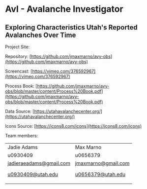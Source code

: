 

# AvI - Avalanche Investigator
<h2> Exploring Characteristics Utah's Reported Avalanches Over Time </h2>

Project Site: 

Repository: [https://github.com/jmaxmarno/avy-obs](https://github.com/jmaxmarno/avy-obs)

Screencast: [https://vimeo.com/376592967](https://vimeo.com/376592967)

Process Book: [https://github.com/jmaxmarno/avy-obs/blob/master/content/Process%20Book.pdf](https://github.com/jmaxmarno/avy-obs/blob/master/content/Process%20Book.pdf)

Data Source: [https://utahavalanchecenter.org/](https://utahavalanchecenter.org/)

Icons Source: [https://icons8.com/icons](https://icons8.com/icons)

Team members:


<table>
  <tr>
   <td>Jadie Adams
   </td>
   <td>Max Marno
   </td>
  </tr>
  <tr>
   <td>u0930409
   </td>
   <td>u0656379
   </td>
  </tr>
  <tr>
   <td><a href="mailto:jadieraeadams@gmail.com">jadieraeadams@gmail.com</a>
<p>
<a href="mailto:u0930409@utah.edu">u0930409@utah.edu</a>
   </td>
   <td><a href="mailto:jmaxmarno@gmail.com">jmaxmarno@gmail.com</a>
<p>
<a href="mailto:u0656379@utah.edu">u0656379@utah.edu</a>
   </td>
  </tr>
</table>


